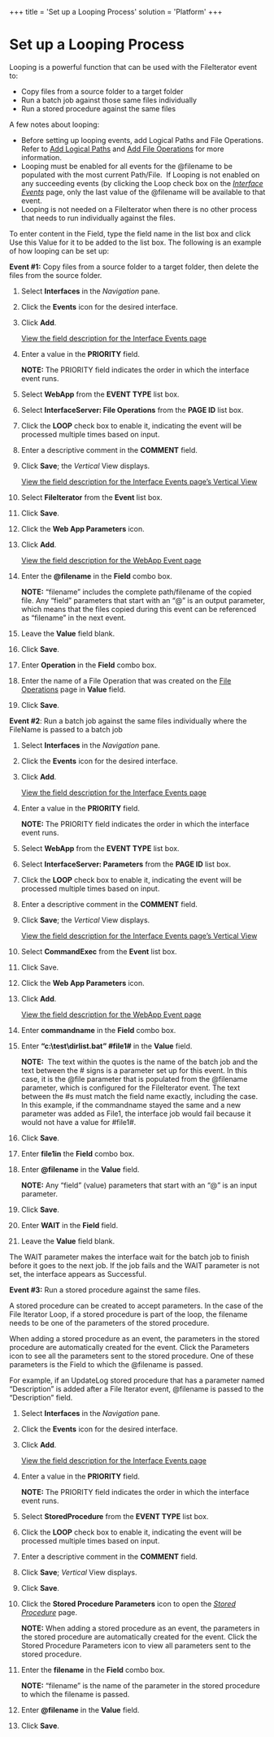 +++
title = 'Set up a Looping Process'
solution = 'Platform'
+++

# Set up a Looping Process

Looping is a powerful function that can be used with the FileIterator
event to:

  - Copy files from a source folder to a target folder
  - Run a batch job against those same files individually
  - Run a stored procedure against the same files

A few notes about looping:

  - Before setting up looping events, add Logical Paths and File
    Operations. Refer to [Add Logical Paths](Add_Logical_Paths.htm) and
    [Add File Operations](Add_File_Operations.htm) for more information.
  - Looping must be enabled for all events for the @filename to be
    populated with the most current Path/File.  If Looping is not
    enabled on any succeeding events (by clicking the Loop check box on
    the *[Interface Events](../Page_Desc/Interface_Events.htm)* page,
    only the last value of the @filename will be available to that
    event.
  - Looping is not needed on a FileIterator when there is no other
    process that needs to run individually against the files.

To enter content in the Field, type the field name in the list box and
click Use this Value for it to be added to the list box. The following
is an example of how looping can be set up:

**Event \#1:** Copy files from a source folder to a target folder, then
delete the files from the source folder.

1.  Select **Interfaces** in the *Navigation* pane.

2.  Click the **Events** icon for the desired interface.

3.  Click **Add**.
    
    [View the field description for the Interface Events
    page](../Page_Desc/Interface_Events.htm)

4.  Enter a value in the **PRIORITY** field.
    
    **NOTE:** The PRIORITY field indicates the order in which the
    interface event runs.

5.  Select **WebApp** from the **EVENT TYPE** list box.

6.  Select **InterfaceServer: File Operations** from the **PAGE ID**
    list box.

7.  Click the **LOOP** check box to enable it, indicating the event will
    be processed multiple times based on input.

8.  Enter a descriptive comment in the **COMMENT** field.

9.  Click **Save**; the *Vertical* View displays.
    
    [View the field description for the Interface Events page’s Vertical
    View](../Page_Desc/Interface_Events.htm#InterfaceEventsV)

10. Select **FileIterator** from the **Event** list box.

11. Click **Save**.

12. Click the **Web App Parameters** icon.

13. Click **Add**.
    
    [View the field description for the WebApp Event
    page](../Page_Desc/WebApp_Event.htm)

14. Enter the **@filename** in the **Field** combo box.
    
    **NOTE:** “filename” includes the complete path/filename of the
    copied file. Any “field” parameters that start with an “@” is an
    output parameter, which means that the files copied during this
    event can be referenced as “filename” in the next event.

15. Leave the **Value** field blank.

16. Click **Save**.

17. Enter **Operation** in the **Field** combo box.

18. Enter the name of a File Operation that was created on the [File
    Operations](../Page_Desc/File_Operations.htm) page in **Value**
    field.

19. Click **Save**.

**Event \#2**: Run a batch job against the same files individually where
the FileName is passed to a batch job

1.  Select **Interfaces** in the *Navigation* pane.

2.  Click the **Events** icon for the desired interface.

3.  Click **Add**.
    
    [View the field description for the Interface Events
    page](../Page_Desc/Interface_Events.htm)

4.  Enter a value in the **PRIORITY** field.
    
    **NOTE:** The PRIORITY field indicates the order in which the
    interface event runs.

5.  Select **WebApp** from the **EVENT TYPE** list box.

6.  Select **InterfaceServer: Parameters** from the **PAGE ID** list
    box.

7.  Click the **LOOP** check box to enable it, indicating the event will
    be processed multiple times based on input.

8.  Enter a descriptive comment in the **COMMENT** field.

9.  Click **Save**; the *Vertical* View displays.
    
    [View the field description for the Interface Events page’s Vertical
    View](../Page_Desc/Interface_Events.htm#InterfaceEventsV)

10. Select **CommandExec** from the **Event** list box.

11. Click Save.

12. Click the **Web App Parameters** icon.

13. Click **Add**.
    
    [View the field description for the WebApp Event
    page](../Page_Desc/WebApp_Event.htm)

14. Enter **commandname** in the **Field** combo box.

15. Enter **“c:\\test\\dirlist.bat” \#file1\#** in the **Value** field.
    
    **NOTE:**  The text within the quotes is the name of the batch job
    and the text between the \# signs is a parameter set up for this
    event. In this case, it is the @file parameter that is populated
    from the @filename parameter, which is configured for the
    FileIterator event. The text between the \#s must match the field
    name exactly, including the case. In this example, if the
    commandname stayed the same and a new parameter was added as File1,
    the interface job would fail because it would not have a value for
    \#file1\#.

16. Click **Save**.

17. Enter **file1in** the **Field** combo box.

18. Enter **@filename** in the **Value** field.
    
    **NOTE:** Any “field” (value) parameters that start with an “@” is
    an input parameter.

19. Click **Save**.

20. Enter **WAIT** in the **Field** field.

21. Leave the **Value** field blank.

The WAIT parameter makes the interface wait for the batch job to finish
before it goes to the next job. If the job fails and the WAIT parameter
is not set, the interface appears as Successful.

**Event \#3:** Run a stored procedure against the same files.

A stored procedure can be created to accept parameters. In the case of
the File Iterator Loop, if a stored procedure is part of the loop, the
filename needs to be one of the parameters of the stored procedure.

When adding a stored procedure as an event, the parameters in the stored
procedure are automatically created for the event. Click the Parameters
icon to see all the parameters sent to the stored procedure. One of
these parameters is the Field to which the @filename is passed.

For example, if an UpdateLog stored procedure that has a parameter named
“Description” is added after a File Iterator event, @filename is passed
to the “Description” field.

1.  Select **Interfaces** in the *Navigation* pane.

2.  Click the **Events** icon for the desired interface.

3.  Click **Add**.
    
    [View the field description for the Interface Events
    page](../Page_Desc/Interface_Events.htm)

4.  Enter a value in the **PRIORITY** field.
    
    **NOTE:** The PRIORITY field indicates the order in which the
    interface event runs.

5.  Select **StoredProcedure** from the **EVENT TYPE** list box.

6.  Click the **LOOP** check box to enable it, indicating the event will
    be processed multiple times based on input.

7.  Enter a descriptive comment in the **COMMENT** field.

8.  Click **Save**; *Vertical* View displays.

9.  Click **Save**.

10. Click the **Stored Procedure Parameters** icon to open the *[Stored
    Procedure](../Page_Desc/Stored_Procedure.htm)* page.
    
    **NOTE:** When adding a stored procedure as an event, the parameters
    in the stored procedure are automatically created for the event.
    Click the Stored Procedure Parameters icon to view all parameters
    sent to the stored procedure.

11. Enter the **filename** in the **Field** combo box.
    
    **NOTE:** “filename” is the name of the parameter in the stored
    procedure to which the filename is passed.

12. Enter **@filename** in the **Value** field.

13. Click **Save**.
